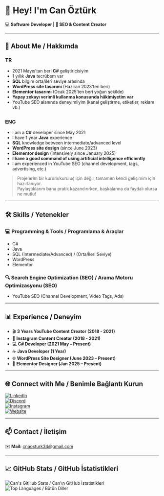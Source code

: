 # 👋 Hey! I'm Can Öztürk  

💻 **Software Developer | 🎥 SEO & Content Creator**  

---

## 🚀 About Me / Hakkımda  
### TR
-  2021 Mayıs’tan beri **C#** geliştiricisiyim  
-  1 yıllık **Java** tecrübem var  
-  **SQL** bilgim orta/ileri seviye arasında  
-  **WordPress site tasarımı** (Haziran 2023’ten beri)  
-  **Elementor tasarımı** (Ocak 2025’ten beri yoğun şekilde)  
-  **Yapay zekayı verimli kullanma konusunda hâkimiyetim var**  
-   YouTube SEO alanında deneyimliyim (kanal geliştirme, etiketler, reklam vb.)
##
### ENG
- I am a **C#** developer since May 2021
- I have 1 year **Java** experience
- **SQL** knowledge between intermediate/advanced level
- **WordPress site design** (since June 2023)
- **Elementor design** (intensively since January 2025)
- **I have a good command of using artificial intelligence efficiently**
- I am experienced in YouTube SEO (channel development, tags, advertising, etc.)

> Projelerim bir kurum/kuruluş için değil, tamamen kendi gelişimim için hazırlanıyor.  
> Paylaştıklarım bana pratik kazandırırken, başkalarına da faydalı olursa ne mutlu!  

---

## 🛠️ Skills / Yetenekler
### 💻 Programming & Tools / Programlama & Araçlar
- C# 
- Java  
- SQL (Intermediate/Advanced) / (Orta/İleri Seviye)
- WordPress 
- Elementor 

### 🔍 Search Engine Optimization (SEO) / Arama Motoru Optimizasyonu (SEO)
- YouTube SEO (Channel Development, Video Tags, Ads)  

---

## 📊 Experience / Deneyim
- 🎬 **3 Years YouTube Content Creator (2018 - 2021)**  
- 📸 **Instagram Content Creator (2018 - 2021)**  
- 💻 **C# Developer (2021 May – Present)**  
- ☕ **Java Developer (1 Year)**  
- 🌐 **WordPress Site Designer (June 2023 – Present)**  
- 🎨 **Elementor Designer (Jan 2025 – Present)**  

---

## 🌐 Connect with Me / Benimle Bağlantı Kurun
[![LinkedIn](https://img.shields.io/badge/LinkedIn-Can%20Öztürk-blue?style=for-the-badge&logo=linkedin)](https://www.linkedin.com/in/canzt/)  
[![Discord](https://img.shields.io/badge/Discord-Can%20Öztürk-5865F2?style=for-the-badge&logo=discord)](https://discord.gg/5s7zFDx8mC)  
[![Instagram](https://img.shields.io/badge/Instagram-cannztrk__-E4405F?style=for-the-badge&logo=instagram)](https://www.instagram.com/cannztrk_)  
[![Website](https://img.shields.io/badge/Website-ozturkk.com-1DA1F2?style=for-the-badge&logo=google-chrome)](https://ozturkk.com/)  

---

## 📫 Contact / İletişim 
✉️ **Mail:** cnaosturk34@gmail.com  

---

## 📈 GitHub Stats / GitHub İstatistikleri
![Can's GitHub Stats / Can'ın GitHub İstatistikleri](https://github-readme-stats.vercel.app/api?username=can-ozturk&show_icons=true&theme=tokyonight)  
![Top Languages / Bütün Diller](https://github-readme-stats.vercel.app/api/top-langs/?username=can-ozturk&layout=compact&theme=tokyonight)



  